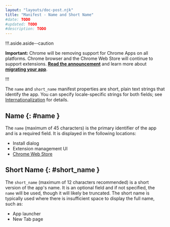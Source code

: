 ```yaml
---
layout: "layouts/doc-post.njk"
title: "Manifest - Name and Short Name"
#date: TODO
#updated: TODO
#description: TODO
---
```


!!!.aside.aside--caution

**Important:** Chrome will be removing support for Chrome Apps on all platforms. Chrome browser and
the Chrome Web Store will continue to support extensions. [**Read the announcement**][1] and learn
more about [**migrating your app**][2].

!!!

The `name` and `short_name` manifest properties are short, plain text strings that identify the app.
You can specify locale-specific strings for both fields; see [Internationalization][3] for details.

## Name {: #name }

The `name` (maximum of 45 characters) is the primary identifier of the app and is a required field.
It is displayed in the following locations:

- Install dialog
- Extension management UI
- [Chrome Web Store][4]

## Short Name {: #short_name }

The `short_name` (maximum of 12 characters recommended) is a short version of the app's name. It is
an optional field and if not specified, the `name` will be used, though it will likely be truncated.
The short name is typically used where there is insufficient space to display the full name, such
as:

- App launcher
- New Tab page

[1]: https://blog.chromium.org/2020/01/moving-forward-from-chrome-apps.html
[2]: https://developers.chrome.com/apps/migration
[3]: https://developer.chrome.com/extensions/i18n
[4]: https://chrome.google.com/webstore
